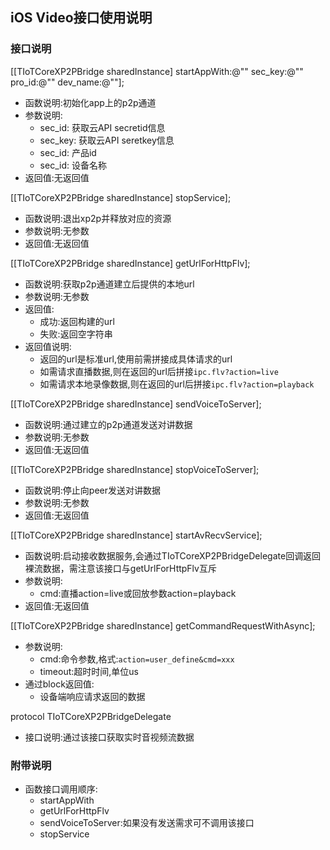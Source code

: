 ## iOS Video接口使用说明

### 接口说明
[[TIoTCoreXP2PBridge sharedInstance] startAppWith:@"" sec_key:@"" pro_id:@"" dev_name:@""];

* 函数说明:初始化app上的p2p通道
* 参数说明:
    * sec_id: 获取云API secretid信息
    * sec_key: 获取云API seretkey信息
    * sec_id: 产品id
    * sec_id: 设备名称
* 返回值:无返回值

[[TIoTCoreXP2PBridge sharedInstance] stopService]; 

* 函数说明:退出xp2p并释放对应的资源
* 参数说明:⽆参数
* 返回值:⽆返回值

[[TIoTCoreXP2PBridge sharedInstance] getUrlForHttpFlv];

* 函数说明:获取p2p通道建立后提供的本地url
* 参数说明:无参数
* 返回值:
    * 成功:返回构建的url
    * 失败:返回空字符串
* 返回值说明:
    * 返回的url是标准url,使用前需拼接成具体请求的url
    * 如需请求直播数据,则在返回的url后拼接`ipc.flv?action=live`
    * 如需请求本地录像数据,则在返回的url后拼接`ipc.flv?action=playback`

[[TIoTCoreXP2PBridge sharedInstance] sendVoiceToServer];

* 函数说明:通过建立的p2p通道发送对讲数据
* 参数说明:无参数
* 返回值:无返回值


[[TIoTCoreXP2PBridge sharedInstance] stopVoiceToServer];

* 函数说明:停止向peer发送对讲数据
* 参数说明:无参数
* 返回值:无返回值


[[TIoTCoreXP2PBridge sharedInstance] startAvRecvService];

* 函数说明:启动接收数据服务,会通过TIoTCoreXP2PBridgeDelegate回调返回裸流数据，需注意该接口与getUrlForHttpFlv互斥
* 参数说明:
    * cmd:直播action=live或回放参数action=playback
* 返回值:无返回值


[[TIoTCoreXP2PBridge sharedInstance] getCommandRequestWithAsync];

* 参数说明:
    * cmd:命令参数,格式:`action=user_define&cmd=xxx`
    * timeout:超时时间,单位us
* 通过block返回值:
    * 设备端响应请求返回的数据

protocol  TIoTCoreXP2PBridgeDelegate
* 接口说明:通过该接口获取实时音视频流数据



### 附带说明
* 函数接口调用顺序:
    * startAppWith
    * getUrlForHttpFlv
    * sendVoiceToServer:如果没有发送需求可不调用该接口
    * stopService